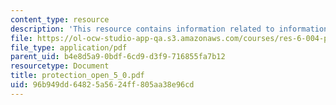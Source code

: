 ```yaml
---
content_type: resource
description: 'This resource contains information related to information security. '
file: https://ol-ocw-studio-app-qa.s3.amazonaws.com/courses/res-6-004-principles-of-computer-system-design-an-introduction-spring-2009/96b949dd64825a5624ff805aa38e96cd_protection_open_5_0.pdf
file_type: application/pdf
parent_uid: b4e8d5a9-0bdf-6cd9-d3f9-716855fa7b12
resourcetype: Document
title: protection_open_5_0.pdf
uid: 96b949dd-6482-5a56-24ff-805aa38e96cd
---
```

